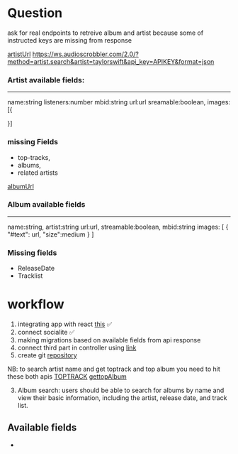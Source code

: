 # Question
ask for real endpoints to retreive album and artist because some of instructed keys are missing from response


[artistUrl](https://ws.audioscrobbler.com/2.0/?method=artist.search&artist=taylorswift&api_key=8b238083d2af17e0a983a19782a88ddd&format=json)
https://ws.audioscrobbler.com/2.0/?method=artist.search&artist=taylorswift&api_key=APIKEY&format=json

### Artist available fields:
-----------------------
name:string
listeners:number
mbid:string
url:url
sreamable:boolean,
images: [{

}]

### missing Fields
- top-tracks,
- albums,
- related artists

[albumUrl](https://ws.audioscrobbler.com/2.0/?method=album.search&album=lsd&api_key=8b238083d2af17e0a983a19782a88ddd&format=json)

### Album available fields
--------------------------
name:string,
artist:string
url:url,
streamable:boolean,
mbid:string
images: [
    {
        "#text": url,
        "size":medium
}
]

### Missing fields
- ReleaseDate
- Tracklist

# workflow
1. integrating app with react [this](https://bagisto.com/en/how-to-integrate-third-party-apis-in-laravel/) ✅
2. connect socialite ✅
3. making migrations based on available fields from api response 
4. connect third part in controller using [link](https://bagisto.com/en/how-to-integrate-third-party-apis-in-laravel/)
5. create git [repository](https://github.com/nahimanajz)



NB:
to search artist name and get toptrack and top album you need to hit these both apis
[TOPTRACK](https://ws.audioscrobbler.com/2.0/?method=artist.gettoptracks&artist=cher&api_key=APIKEY&format=json)
[gettopAlbum](https://ws.audioscrobbler.com/2.0/?method=artist.gettopalbums&artist=cher&api_key=APIKEY&format=json)

3. Album search: users should be able to search for albums by name and view 
their basic information, including the artist, release date, and track list.

Available fields
----------------
- 
 [](https://ws.audioscrobbler.com/2.0/?method=album.getinfo&api_key=8b238083d2af17e0a983a19782a88ddd&artist=Cher&album=Believe&format=json)